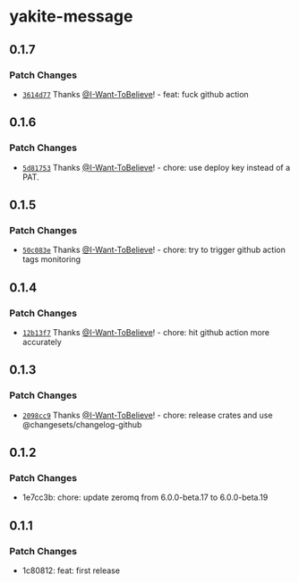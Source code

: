 # yakite-message

## 0.1.7

### Patch Changes

- [`3614d77`](https://github.com/I-Want-ToBelieve/yakite/commit/3614d77c91d342ab7560ff8e7508f01bc8954019) Thanks [@I-Want-ToBelieve](https://github.com/I-Want-ToBelieve)! - feat: fuck github action

## 0.1.6

### Patch Changes

- [`5d81753`](https://github.com/I-Want-ToBelieve/yakite/commit/5d817533c827ec2ecdada77784cdc11f062cd41f) Thanks [@I-Want-ToBelieve](https://github.com/I-Want-ToBelieve)! - chore: use deploy key instead of a PAT.

## 0.1.5

### Patch Changes

- [`50c083e`](https://github.com/I-Want-ToBelieve/yakite/commit/50c083e0c9fed1806c1db146d57accc2ac9ea1c8) Thanks [@I-Want-ToBelieve](https://github.com/I-Want-ToBelieve)! - chore: try to trigger github action tags monitoring

## 0.1.4

### Patch Changes

- [`12b13f7`](https://github.com/I-Want-ToBelieve/yakite/commit/12b13f7ab413d413a2f12723598c3e49e733e910) Thanks [@I-Want-ToBelieve](https://github.com/I-Want-ToBelieve)! - chore: hit github action more accurately

## 0.1.3

### Patch Changes

- [`2098cc9`](https://github.com/I-Want-ToBelieve/yakite/commit/2098cc9f46d150498a8327d344dd7811748d5a8b) Thanks [@I-Want-ToBelieve](https://github.com/I-Want-ToBelieve)! - chore: release crates and use @changesets/changelog-github

## 0.1.2

### Patch Changes

- 1e7cc3b: chore: update zeromq from 6.0.0-beta.17 to 6.0.0-beta.19

## 0.1.1

### Patch Changes

- 1c80812: feat: first release
